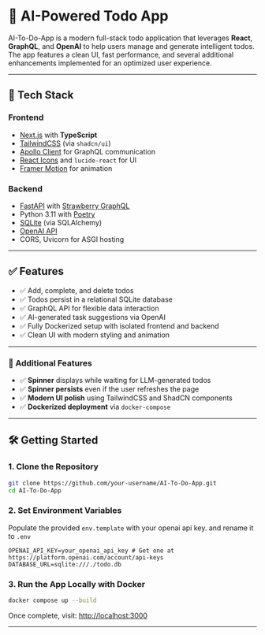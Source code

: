 # 📝 AI-Powered Todo App

AI-To-Do-App is a modern full-stack todo application that leverages **React**, **GraphQL**, and **OpenAI** to help users manage and generate intelligent todos. The app features a clean UI, fast performance, and several additional enhancements implemented for an optimized user experience.

---

## 🚀 Tech Stack

### **Frontend**
- [Next.js](https://nextjs.org/) with **TypeScript**
- [TailwindCSS](https://tailwindcss.com/) (via `shadcn/ui`)
- [Apollo Client](https://www.apollographql.com/docs/react/) for GraphQL communication
- [React Icons](https://react-icons.github.io/react-icons/) and `lucide-react` for UI
- [Framer Motion](https://www.framer.com/motion/) for animation

### **Backend**
- [FastAPI](https://fastapi.tiangolo.com/) with [Strawberry GraphQL](https://strawberry.rocks/)
- Python 3.11 with [Poetry](https://python-poetry.org/)
- [SQLite](https://www.sqlite.org/index.html) (via SQLAlchemy)
- [OpenAI API](https://platform.openai.com/docs/introduction)
- CORS, Uvicorn for ASGI hosting

---

## ✅ Features

- ✅ Add, complete, and delete todos
- ✅ Todos persist in a relational SQLite database
- ✅ GraphQL API for flexible data interaction
- ✅ AI-generated task suggestions via OpenAI
- ✅ Fully Dockerized setup with isolated frontend and backend
- ✅ Clean UI with modern styling and animation

---

### 🌟 Additional Features

- ✅ **Spinner** displays while waiting for LLM-generated todos
- ✅ **Spinner persists** even if the user refreshes the page
- ✅ **Modern UI polish** using TailwindCSS and ShadCN components
- ✅ **Dockerized deployment** via `docker-compose`

---

## 🛠️ Getting Started

### 1. **Clone the Repository**

```bash
git clone https://github.com/your-username/AI-To-Do-App.git
cd AI-To-Do-App
```

### 2. **Set Environment Variables**

Populate the provided `env.template` with your openai api key.  and rename it to `.env`


```env
OPENAI_API_KEY=your_openai_api_key # Get one at https://platform.openai.com/account/api-keys
DATABASE_URL=sqlite:///./todo.db
```

### 3. **Run the App Locally with Docker**

```bash
docker compose up --build
```

Once complete, visit: [http://localhost:3000](http://localhost:3000)

---
